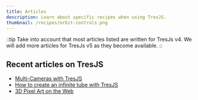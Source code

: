 ```yaml
---
title: Articles
description: Learn about specific recipes when using TresJS.
thumbnail: /recipes/orbit-controls.png
---
```


::tip
Take into account that most articles listed are written for TresJs v4. We will add more articles for TresJs v5 as they become available.
::

## Recent articles on TresJS 

- [Multi-Cameras with TresJS](https://medium.com/stackademic/multi-cameras-with-tresjs-26a54d06878e)
- [How to create an infinite tube with TresJS](https://medium.com/stackademic/how-to-create-an-infinite-tube-with-tresjs-e9ff4fc76e86)
- [3D Pixel Art on the Web](https://medium.com/@Jaimebboyjt/3d-pixel-art-on-the-web-f70fbf68fb4f)

